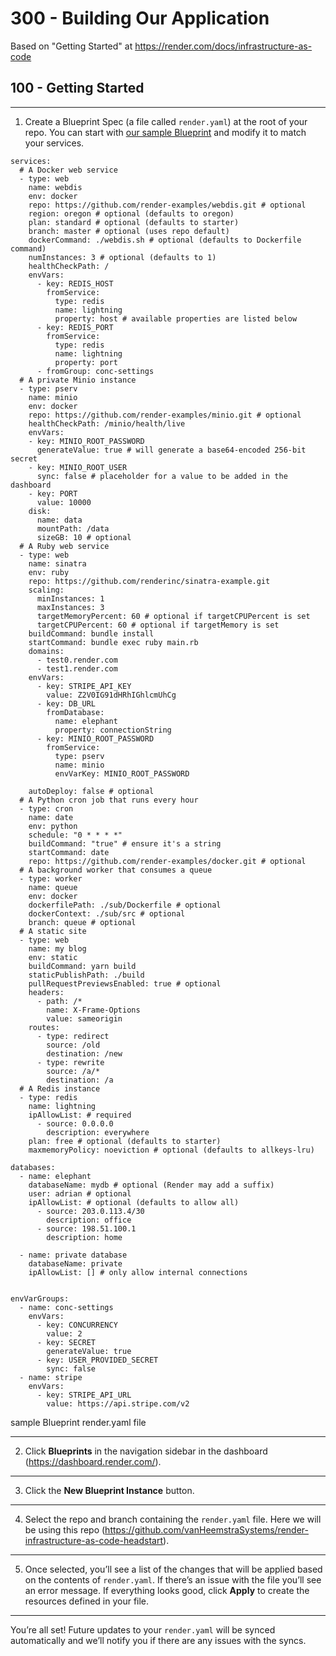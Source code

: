 # 300 - Building Our Application

Based on "Getting Started" at https://render.com/docs/infrastructure-as-code

## 100 - Getting Started
___

1) Create a Blueprint Spec (a file called ```render.yaml```) at the root of your repo. You can start with [our sample Blueprint](https://render.com/docs/blueprint-spec) and modify it to match your services.

```
services:
  # A Docker web service
  - type: web
    name: webdis
    env: docker
    repo: https://github.com/render-examples/webdis.git # optional
    region: oregon # optional (defaults to oregon)
    plan: standard # optional (defaults to starter)
    branch: master # optional (uses repo default)
    dockerCommand: ./webdis.sh # optional (defaults to Dockerfile command)
    numInstances: 3 # optional (defaults to 1)
    healthCheckPath: /
    envVars:
      - key: REDIS_HOST
        fromService:
          type: redis
          name: lightning
          property: host # available properties are listed below
      - key: REDIS_PORT
        fromService:
          type: redis
          name: lightning
          property: port
      - fromGroup: conc-settings
  # A private Minio instance
  - type: pserv
    name: minio
    env: docker
    repo: https://github.com/render-examples/minio.git # optional
    healthCheckPath: /minio/health/live
    envVars:
    - key: MINIO_ROOT_PASSWORD
      generateValue: true # will generate a base64-encoded 256-bit secret
    - key: MINIO_ROOT_USER
      sync: false # placeholder for a value to be added in the dashboard
    - key: PORT
      value: 10000
    disk:
      name: data
      mountPath: /data
      sizeGB: 10 # optional
  # A Ruby web service
  - type: web
    name: sinatra
    env: ruby
    repo: https://github.com/renderinc/sinatra-example.git
    scaling:
      minInstances: 1
      maxInstances: 3
      targetMemoryPercent: 60 # optional if targetCPUPercent is set
      targetCPUPercent: 60 # optional if targetMemory is set
    buildCommand: bundle install
    startCommand: bundle exec ruby main.rb
    domains:
      - test0.render.com
      - test1.render.com
    envVars:
      - key: STRIPE_API_KEY
        value: Z2V0IG91dHRhIGhlcmUhCg
      - key: DB_URL
        fromDatabase:
          name: elephant
          property: connectionString
      - key: MINIO_ROOT_PASSWORD
        fromService:
          type: pserv
          name: minio
          envVarKey: MINIO_ROOT_PASSWORD

    autoDeploy: false # optional
  # A Python cron job that runs every hour
  - type: cron
    name: date
    env: python
    schedule: "0 * * * *"
    buildCommand: "true" # ensure it's a string
    startCommand: date
    repo: https://github.com/render-examples/docker.git # optional
  # A background worker that consumes a queue
  - type: worker
    name: queue
    env: docker
    dockerfilePath: ./sub/Dockerfile # optional
    dockerContext: ./sub/src # optional
    branch: queue # optional
  # A static site
  - type: web
    name: my blog
    env: static
    buildCommand: yarn build
    staticPublishPath: ./build
    pullRequestPreviewsEnabled: true # optional
    headers:
      - path: /*
        name: X-Frame-Options
        value: sameorigin
    routes:
      - type: redirect
        source: /old
        destination: /new
      - type: rewrite
        source: /a/*
        destination: /a
  # A Redis instance
  - type: redis
    name: lightning
    ipAllowList: # required
      - source: 0.0.0.0
        description: everywhere
    plan: free # optional (defaults to starter)
    maxmemoryPolicy: noeviction # optional (defaults to allkeys-lru)

databases:
  - name: elephant
    databaseName: mydb # optional (Render may add a suffix)
    user: adrian # optional
    ipAllowList: # optional (defaults to allow all)
      - source: 203.0.113.4/30
        description: office
      - source: 198.51.100.1
        description: home

  - name: private database
    databaseName: private
    ipAllowList: [] # only allow internal connections


envVarGroups:
  - name: conc-settings
    envVars:
      - key: CONCURRENCY
        value: 2
      - key: SECRET
        generateValue: true
      - key: USER_PROVIDED_SECRET
        sync: false
  - name: stripe
    envVars:
      - key: STRIPE_API_URL
        value: https://api.stripe.com/v2
```
sample Blueprint render.yaml file
___

2) Click **Blueprints** in the navigation sidebar in the dashboard (https://dashboard.render.com/).

___

3) Click the **New Blueprint Instance** button.

___

4) Select the repo and branch containing the ```render.yaml``` file. Here we will be using this repo (https://github.com/vanHeemstraSystems/render-infrastructure-as-code-headstart).
___

5) Once selected, you’ll see a list of the changes that will be applied based on the contents of ```render.yaml```. If there’s an issue with the file you’ll see an error message. If everything looks good, click **Apply** to create the resources defined in your file.
___

You’re all set! Future updates to your ```render.yaml``` will be synced automatically and we’ll notify you if there are any issues with the syncs.
